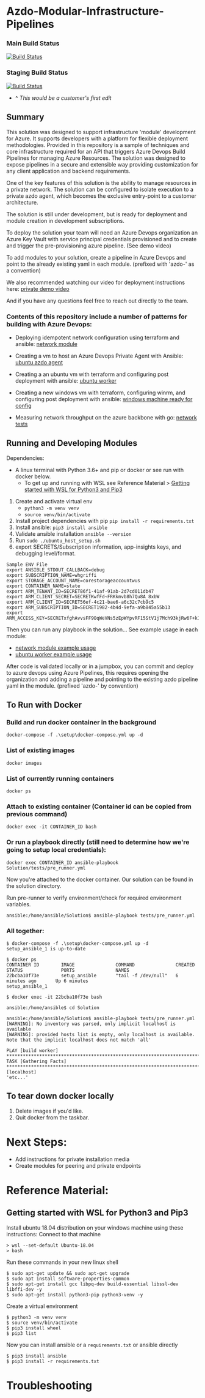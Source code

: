 # Azdo-Modular-Infrastructure-Pipelines

### Main Build Status 

[![Build Status](https://dev.azure.com/csebraveheart/Azdo-Modular-Infrastructure-Pipelines/_apis/build/status/Pre-provisioning?branchName=main)](https://dev.azure.com/csebraveheart/Azdo-Modular-Infrastructure-Pipelines/_build/latest?definitionId=36&branchName=main)

### Staging Build Status 
[![Build Status](https://dev.azure.com/csebraveheart/Azdo-Modular-Infrastructure-Pipelines/_apis/build/status/staging-pre-provisioning?branchName=staging)](https://dev.azure.com/csebraveheart/Azdo-Modular-Infrastructure-Pipelines/_build/latest?definitionId=38&branchName=staging)
- ^ *This would be a customer's first edit* 

  
## Summary 

This solution was designed to support infrastructure 'module' development for Azure. It supports developers with a platform for flexible deployment methodologies. Provided in this repository is a sample of techniques and core infrastructure required for an API that triggers Azure Devops Build Pipelines for managing Azure Resources. The solution was designed to expose pipelines in a secure and extensible way providing customization for any client application and backend requirements.  

One of the key features of this solution is the ability to manage resources in a private network. The solution can be configured to isolate execution to a private azdo agent, which becomes the exclusive entry-point to a customer architecture. 

The solution is still under development, but is ready for deployment and module creation in development subscriptions.  

To deploy the solution your team will need an Azure Devops organization an Azure Key Vault with service principal credentials provisioned and to create and trigger the pre-provisioning azure pipeline. (See demo video)

To add modules to your solution, create a pipeline in Azure Devops and point to the already existing yaml in each module. (prefixed with 'azdo-' as a convention)

We also recommended watching our video for deployment instructions here: [private demo video](https://msit.microsoftstream.com/video/2d40a1ff-0400-9fb2-790d-f1eb04dc9df9)

And if you have any questions feel free to reach out directly to the team. 

### Contents of this repository include a number of patterns for building with Azure Devops:  

- Deploying idempotent network configuration using terraform and ansible: [network module](src/modules/network/)

- Creating a vm to host an Azure Devops Private Agent with Ansible: [ubuntu azdo agent](src/modules/ubuntu_azdo_agent)

- Creating a an ubuntu vm with terraform and configuring post deployment with ansible: [ubuntu worker](src/modules/ubuntu_worker)

- Creating a new windows vm with terraform, configuring winrm, and configuring post deployment with ansible: [windows machine ready for config](/src/modules/windows-viewing-machine-module)

- Measuring network throughput on the azure backbone with go: [network tests](src/network-tests)

## Running and Developing Modules

Dependencies: 
- A linux terminal with Python 3.6+ and pip or docker or see run with docker below. 
    - To get up and running with WSL see Reference Material > [Getting started with WSL for Python3 and Pip3](#getting-started-with-wsl-for-python3-and-pip3) 

1. Create and activate virtual env 
    - `python3 -m venv venv` 
    - `source venv/bin/activate` 
1. Install project dependencies with pip
`pip install -r requirements.txt`
1. Install ansible: `pip3 install ansible` 
1. Validate ansible installation
`ansible --version` 
1. Run `sudo ./ubuntu_host_setup.sh` 
1. export SECRETS/Subscription information, app-insights keys, and debugging level/format. 

```
Sample ENV File
export ANSIBLE_STDOUT_CALLBACK=debug
export SUBSCRIPTION_NAME=whgriffi 
export STORAGE_ACCOUNT_NAME=corestorageaccountwus 
export CONTAINER_NAME=state 
export ARM_TENANT_ID=SECRET86f1-41af-91ab-2d7cd011db47
export ARM_CLIENT_SECRET=SECRETKwfFd~FRKkmvb8h7Qu8A_8xbW
export ARM_CLIENT_ID=SECRET56ef-4c21-bae6-a6c32c7cb9c5
export ARM_SUBSCRIPTION_ID=SECRET1982-4b4d-9efa-a9b845a55b13
export ARM_ACCESS_KEY=SECRETxfghAvvsFF9OqWeVNs5zEpWYpvRF15StV1j7Mch93kjRw6F+k12v0RZrL7xlufKl9H5KRagcmk9SA== 
```
Then you can run any playbook in the solution...
See example usage in each module:
- [network module example usage](/src/modules/network/example_usage.md) 
- [ubuntu worker example usage](/src/modules/ubuntu_worker/example_usage.md)

After code is validated locally or in a jumpbox, you can commit and deploy to azure devops using Azure Pipelines, this requires opening the organization and adding a pipeline and pointing to the existing azdo pipeline yaml in the module.  (prefixed 'azdo-' by convention)

## To Run with Docker

### Build and run docker container in the background
`docker-compose -f .\setup\docker-compose.yml up -d`

### List of existing images
`docker images`

### List of currently running containers
`docker ps`

### Attach to existing container (Container id can be copied from previous command)
`docker exec -it CONTAINER_ID bash`

### Or run a playbook directly (still need to determine how we're going to setup local credentials): 
`docker exec CONTAINER_ID ansible-playbook Solution/tests/pre_runner.yml`

Now you're attached to the docker container. Our solution can be found in the solution directory. 

Run pre-runner to verify environment/check for required environment variables. 

`ansible:/home/ansible/Solution$ ansible-playbook tests/pre_runner.yml`

### All together: 
```
$ docker-compose -f .\setup\docker-compose.yml up -d
setup_ansible_1 is up-to-date

$ docker ps
CONTAINER ID        IMAGE               COMMAND               CREATED             STATUS              PORTS               NAMES
22bcba10f73e        setup_ansible       "tail -f /dev/null"   6 minutes ago       Up 6 minutes                            setup_ansible_1

$ docker exec -it 22bcba10f73e bash

ansible:/home/ansible$ cd Solution

ansible:/home/ansible/Solution$ ansible-playbook tests/pre_runner.yml 
[WARNING]: No inventory was parsed, only implicit localhost is available
[WARNING]: provided hosts list is empty, only localhost is available. Note that the implicit localhost does not match 'all'

PLAY [build worker] *****************************************************************************************************************************************************************************************************************************
TASK [Gathering Facts] ****************************************************************************************************************************************************************************************************************************************ok: [localhost]
'etc...'
```
## To tear down docker locally 
1. Delete images if you'd like.  
2. Quit docker from the taskbar. 

# Next Steps: 
- Add instructions for private installation media 
- Create modules for peering and private endpoints 

# Reference Material: 

## Getting started with WSL for Python3 and Pip3 

Install ubuntu 18.04 distribution on your windows machine using these instructions: 
Connect to that machine
```
> wsl --set-default Ubuntu-18.04
> bash 
```

Run these commands in your new linux shell 

```
$ sudo apt-get update && sudo apt-get upgrade
$ sudo apt install software-properties-common
$ sudo apt-get install gcc libpq-dev build-essential libssl-dev libffi-dev -y
$ sudo apt-get install python3-pip python3-venv -y
```

Create a virtual environment 

```
$ python3 -m venv venv 
$ source venv/bin/activate 
$ pip3 install wheel
$ pip3 list 
```

Now you can install ansible or a `requirements.txt` or ansible directly 

```
$ pip3 install ansible 
$ pip3 install -r requirements.txt
```

# Troubleshooting 
